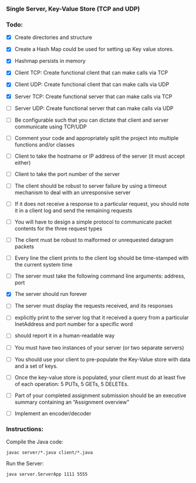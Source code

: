 ### Single Server, Key-Value Store (TCP and UDP)

### Todo:
- [X] Create directories and structure
- [X] Create a Hash Map could be used for setting up Key value stores.
- [X] Hashmap persists in memory
- [X] Client TCP: Create functional client that can make calls via TCP
- [X] Client UDP: Create functional client that can make calls via UDP
- [X] Server TCP: Create functional server that can make calls via TCP
- [ ] Server UDP: Create functional server that can make calls via UDP
- [ ] Be configurable such that you can dictate that client and server communicate using TCP/UDP
- [ ] Comment your code and appropriately split the project into multiple functions and/or classes
- [ ] Client to take the hostname or IP address of the server (it must accept either)
- [ ] Client to take the port number of the server
- [ ] The client should be robust to server failure by using a timeout mechanism to deal with an unresponsive server
- [ ] If it does not receive a response to a particular request, you should note it in a client log and send the remaining requests
- [ ] You will have to design a simple protocol to communicate packet contents for the three request types
- [ ] The client must be robust to malformed or unrequested datagram packets
- [ ] Every line the client prints to the client log should be time-stamped with the current system time
- [ ] The server must take the following command line arguments: address, port
- [X] The server should run forever
- [ ] The server must display the requests received, and its responses
- [ ] explicitly print to the server log that it received a query from a particular InetAddress and port number for a specific word
- [ ] should report it in a human-readable way
- [ ] You must have two instances of your server (or two separate servers)
- [ ] You should use your client to pre-populate the Key-Value store with data and a set of keys.
- [ ] Once the key-value store is populated, your client must do at least five of each operation: 5 PUTs, 5 GETs, 5 DELETEs.
- [ ] Part of your completed assignment submission should be an executive summary containing an “Assignment overview”
- [ ] Implement an encoder/decoder


### Instructions:

Compile the Java code:

    javac server/*.java client/*.java

Run the Server:

    java server.ServerApp 1111 5555


